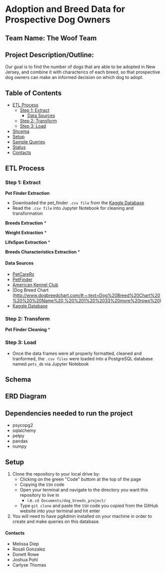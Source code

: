 # Adoption and Breed Data for Prospective Dog Owners

## Team Name: The Woof Team 

## Project Description/Outline:

Our goal is to find the number of dogs that are able to be adopted in New Jersey, and combine it with characterics of each breed, so that prospective dog owners can make an informed decision on which dog to adopt.

## Table of Contents ## 
* [ETL Process](#etl-process)
  * [Step 1: Extract](#step-1-extract)
    * [Data Sources](#data-sources)
  * [Step 2: Transform](#step-2-transform)
  * [Step 3: Load](#step-3-load)
* [Shcema](#schema)
* [Setup](#setup)
* [Sample Queries](#sample-queries)
* [Status](#status)
* [Contacts](#contacts)

## ETL Process ## 
### Step 1: Extract ### 

**Pet Finder Extraction**
* Downloaded the pet_finder `.csv file` from the [Kaggle Database](https://www.kaggle.com/c/petfinder-adoption-prediction/data) 
* Read the `.csv file` into Jupyter Notebook for cleaning and transformation 

**Breeds Extraction**
* 

**Weight Extraction**
*

**LifeSpan Extraction**
*

**Breeds Characteristics Extraction**
*

#### Data Sources #### 
* [PetCareRx](https://www.petcarerx.com/article/lifespan-of-a-dog-a-dog-years-chart-by-breed/1223?utm_source=linkshare&utm_medium=affiliate&utm_campaign=deeplink&utm_content=msYS1Nvjv4c&id=1944&subid=msYS1Nvjv4c&siteID=msYS1Nvjv4c-w4EN7Lh3WF08OHca3.4Hlg&ranMID=38368&ranEAID=msYS1Nvjv4c&ranSiteID=msYS1Nvjv4c-w4EN7Lh3WF08OHca3.4Hlg)
* [PetFinder](https://www.petfinder.com/developers/)
* [American Kennel Club](https://www.akc.org/expert-advice/nutrition/breed-weight-chart/#:~:text=Breed%20Weight%20Chart%20%20%20%)
* [Dog Breed Chart (http://www.dogbreedchart.com/#:~:text=Dog%20Breed%20Chart%20%20%20%20Name%20,%20%201%20%2033%20more%20rows%20)
* [Kaggle Database](https://www.kaggle.com/c/petfinder-adoption-prediction/data)
 
 ### Step 2: Transform ###
 **Pet Finder Cleaning**
 * 
 
 ### Step 3: Load ### 
 * Once the data frames were all properly formatted, cleaned and tranformed, the `.csv files` were loaded into a PostgreSQL database named `pets_db` via Jupyter Notebook 
 
 ## Schema ##
 
 ## ERD Diagram ##
 
 ## Dependencies needed to run the project
 * psycopg2
 * sqlalchemy
 * petpy
 * pandas
 * numpy
 
 ## Setup ## 
 1. Clone the repository to your local drive by: 
     * Clicking on the green "Code" buttom at the top of the page
     * Copying the `SSH` code 
     * Open your terminal and navigate to the directory you want this repository to live in 
       * i.e. `cd Documents/dog_breeds_project/` 
     * Type `git clone` and paste the `SSH` code you copied from the GitHub website into your terminal and hit enter 
 2. You will need to have pgAdmin installed on your machine in order to create and make queries on this database. 

#### Contacts #### 
* Melissa Diep
* Rosali Gonzalez
* Donett Rowe
* Joshua Pohl
* Carlyse Thomas
